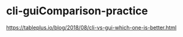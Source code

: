 # cli-guiComparison-practice 

 https://tableplus.io/blog/2018/08/cli-vs-gui-which-one-is-better.html
